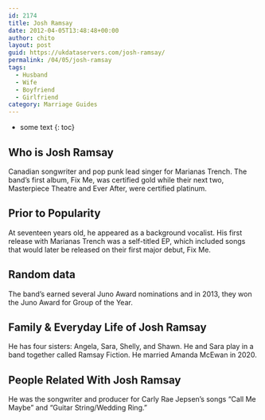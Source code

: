 ```yaml
---
id: 2174
title: Josh Ramsay
date: 2012-04-05T13:48:48+00:00
author: chito
layout: post
guid: https://ukdataservers.com/josh-ramsay/
permalink: /04/05/josh-ramsay
tags:
  - Husband
  - Wife
  - Boyfriend
  - Girlfriend
category: Marriage Guides
---
```


* some text
{: toc}
          
          
## Who is  Josh Ramsay
                  
                  
                  
Canadian songwriter and pop punk lead singer for Marianas Trench. The band&#8217;s first album, Fix Me, was certified gold while their next two, Masterpiece Theatre and Ever After, were certified platinum. 
                  
                
                
                
## Prior to Popularity 
                  
                  
                  
At seventeen years old, he appeared as a background vocalist. His first release with Marianas Trench was a self-titled EP, which included songs that would later be released on their first major debut, Fix Me. 
                  
                
                
                
## Random data 
                  
                  
                  
The band&#8217;s earned several Juno Award nominations and in 2013, they won the Juno Award for Group of the Year.
                  
                
                
                
## Family & Everyday Life of Josh Ramsay
                  
                  
                  
He has four sisters: Angela, Sara, Shelly, and Shawn. He and Sara play in a band together called Ramsay Fiction. He married Amanda McEwan in 2020. 
                  
                
                
                
## People Related With  Josh Ramsay
                  
                  
                  
He was the songwriter and producer for Carly Rae Jepsen&#8217;s songs &#8220;Call Me Maybe&#8221; and &#8220;Guitar String/Wedding Ring.&#8221; 
                  
                
              
            
          
          
          
    
    
  

